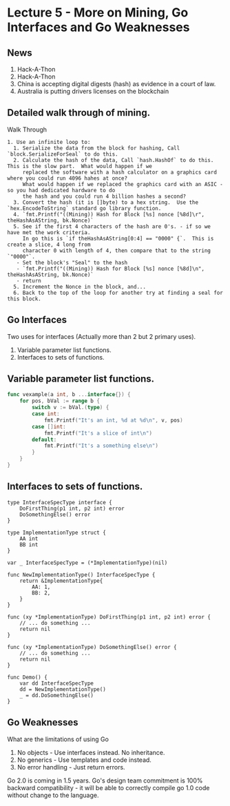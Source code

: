 Lecture 5 - More on Mining, Go Interfaces and Go Weaknesses                                                   
============================================================

News
------------------------------

1. Hack-A-Thon
2. Hack-A-Thon
3. China is accepting digital digests (hash) as evidence in a court of law.
4. Australia is putting drivers licenses on the blockchain

Detailed walk through of mining.
------------------------------

Walk Through

```
1. Use an infinite loop to:
  1. Serialize the data from the block for hashing, Call `block.SerializeForSeal` to do this.
  2. Calculate the hash of the data, Call `hash.HashOf` to do this. This is the slow part.  What would happen if we
     replaced the software with a hash calculator on a graphics card where you could run 4096 hahes at once?
     What would happen if we replaced the graphics card with an ASIC - so you had dedicated hardware to do
     the hash and you could run 4 billion hashes a second?
  3. Convert the hash (it is []byte) to a hex string.  Use the `hex.EncodeToString` standard go library function.
  4. `fmt.Printf("((Mining)) Hash for Block [%s] nonce [%8d]\r", theHashAsAString, bk.Nonce)`
  5. See if the first 4 characters of the hash are 0's. - if so we have met the work criteria.
     In go this is `if theHashAsAString[0:4] == "0000" {`.  This is create a slice, 4 long from
     character 0 with length of 4, then compare that to the string `"0000"`.
   - Set the block's "Seal" to the hash
   - `fmt.Printf("((Mining)) Hash for Block [%s] nonce [%8d]\n", theHashAsAString, bk.Nonce)`
   - return
  5. Increment the Nonce in the block, and...
  6. Back to the top of the loop for another try at finding a seal for this block.
```


Go Interfaces
------------------------------

Two uses for interfaces (Actually more than 2 but 2 primary uses).

1. Variable parameter list functions.
2. Interfaces to sets of functions.

## Variable parameter list functions.

```Go
func vexample(a int, b ...interface{}) {
	for pos, bVal := range b {
		switch v := bVal.(type) {
		case int:
			fmt.Printf("It's an int, %d at %d\n", v, pos)
		case []int:
			fmt.Printf("It's a slice of int\n")
		default:
			fmt.Printf("It's a something else\n")
		}
	}
}

```

## Interfaces to sets of functions.

```
type InterfaceSpecType interface {
	DoFirstThing(p1 int, p2 int) error
	DoSomethingElse() error
}

type ImplementationType struct {
	AA int
	BB int
}

var _ InterfaceSpecType = (*ImplementationType)(nil)

func NewImplementationType() InterfaceSpecType {
	return &ImplementationType{
		AA: 1,
		BB: 2,
	}
}

func (xy *ImplementationType) DoFirstThing(p1 int, p2 int) error {
	// ... do something ...
	return nil
}

func (xy *ImplementationType) DoSomethingElse() error {
	// ... do something ...
	return nil
}

func Demo() {
	var dd InterfaceSpecType
	dd = NewImplementationType()
	_ = dd.DoSomethingElse()
}
```



Go Weaknesses
------------------------------

What are the limitations of using Go

1. No objects - Use interfaces instead.  No inheritance.
2. No generics - Use templates and code instead.
3. No error handling - Just return errors.

Go 2.0 is coming in 1.5 years.  Go's design team commitment
is 100% backward compatibility - it will be able to correctly
compile go 1.0 code without change to the language.



